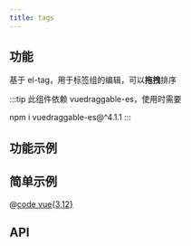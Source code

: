 ```yaml
---
title: tags
---
```


## 功能

基于 el-tag，用于标签组的编辑，可以**拖拽**排序

:::tip
此组件依赖 vuedraggable-es，使用时需要

npm i vuedraggable-es@^4.1.1
:::

## 功能示例

<Example />

## 简单示例

<Simple />

@[code vue{3,12}](@/components/tags/docs/simple.vue)

## API

<Usage />

<script setup>
import Example from "@/components/tags/docs/example.vue";
import Simple from "@/components/tags/docs/simple.vue";
import Usage from "@/components/tags/docs/usage.vue";
</script>